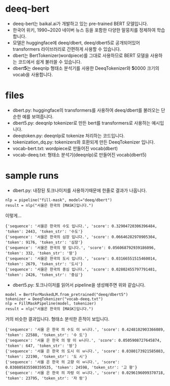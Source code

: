 # deeq-bert

- deeq-bert는 baikal.ai가 개발하고 있는 pre-trained BERT 모델입니다.
- 한국어 위키, 1990~2020 네이버 뉴스 등을 포함한 다양한 말뭉치를 정제하여 학습합니다.
- 모델은 huggingface에 deeq/dbert, deeq/dbert5로 공개되어있어 transformers 라이브러리로 간편하게 사용할 수 있습니다.
- dbert는 BertTokenizer(wordpiece)를 그대로 사용하므로 BERT 모델을 사용하는 코드에서 쉽게 불러쓸 수 있습니다.
- dbert**5**는 deeqnlp 형태소 분석기를 사용한 DeeqTokenizer와 **5**0000 크기의 vocab을 사용합니다.

# files

- dbert.py: huggingface의 transformers를 사용하여 deeq/dbert를 불러오는 단순한 예를 보여줍니다.
- dbert5.py: deeqnlp tokenizer로 만든 bert를 transformers로 사용하는 예시입니다.
- deeqtoken.py: deeqnlp로 tokenize 처리하는 코드입니다.
- tokenization_dq.py: tokenizers와 호환되게 만든 DeeqTokenizer 입니다.
- vocab-bert.txt: wordpiece로 만들어진 vocab(dbert)
- vocab-deeq.txt: 형태소 분석기(deeqnlp)로 만들어진 vocab(dbert5)

# sample runs

- dbert.py: 내장된 토크나이저를 사용하기때문에 한줄로 결과가 나옵니다.
```
nlp = pipeline("fill-mask", model="deeq/dbert")
result = nlp("서울은 한국의 [MASK]입니다.")
```
이렇게...
```
{'sequence': '서울은 한국의 수도 입니다.', 'score': 0.32904720306396484, 'token': 2443, 'token_str': '수도'}
{'sequence': '서울은 한국의 심장 입니다.', 'score': 0.06646282970905304, 'token': 9176, 'token_str': '심장'}
{'sequence': '서울은 한국의 땅 입니다.', 'score': 0.056068792939186096, 'token': 332, 'token_str': '땅'}
{'sequence': '서울은 한국의 도시 입니다.', 'score': 0.03166551515460014, 'token': 2679, 'token_str': '도시'}
{'sequence': '서울은 한국의 중심 입니다.', 'score': 0.02802455797791481, 'token': 2426, 'token_str': '중심'}
```

- dbert5.py: 토크나이저를 읽어서 pipeline을 생성해주면 위와 같습니다.
```
model = BertForMaskedLM.from_pretrained("deeq/dbert5")
tokenizer = DeeqTokenizer("vocab-deeq.txt")
nlp = FillMaskPipeline(model, tokenizer)
result = nlp("서울은 한국의 [MASK]입니다.")
```
거의 비슷한 결과입니다. 형태소 분석한 흔적이 보입니다.
```
{'sequence': '서울 은 한국 의 수도 이 ㅂ니다.', 'score': 0.4248102903366089, 'token': 22588, 'token_str': '수 도'}
{'sequence': '서울 은 한국 의 땅 이 ㅂ니다.', 'score': 0.0505908727645874, 'token': 647, 'token_str': '땅'}
{'sequence': '서울 은 한국 의 도시 이 ㅂ니다.', 'score': 0.0380173921585083, 'token': 22190, 'token_str': '도 시'}
{'sequence': '서울 은 한국 의 고향 이 ㅂ니다.', 'score': 0.030805835500359535, 'token': 24598, 'token_str': '고 향'}
{'sequence': '서울 은 한국 의 자랑 이 ㅂ니다.', 'score': 0.0296196099370718, 'token': 23795, 'token_str': '자 랑'}
```
